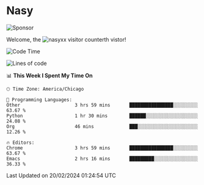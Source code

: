 # Nasy

<!--
<p align="center">
<img height="200" src="https://github-readme-stats.vercel.app/api?username=nasyxx&count_private=true&show_icons=true&theme=dracula&include_all_commits=true"/>
<img height="200" src="https://github-readme-stats.vercel.app/api/top-langs/?username=nasyxx&theme=dracula&hide=html,jupyter+notebook&count_private=true&show_icons=true"/>
</p>

  
----------------
-->

![Sponsor](https://img.shields.io/static/v1.svg?label=Sponsor&message=%E2%9D%A4&logo=GitHub&style=flat&color=pink)
 
Welcome, the ![nasyxx visitor counter](https://count.getloli.com/get/@nasyxx?theme=rule34)th vistor!
 
<!--START_SECTION:waka-->
![Code Time](http://img.shields.io/badge/Code%20Time-4%2C296%20hrs%207%20mins-blue)

![Lines of code](https://img.shields.io/badge/From%20Hello%20World%20I%27ve%20Written-6.3%20million%20lines%20of%20code-blue)

📊 **This Week I Spent My Time On** 

```text
🕑︎ Time Zone: America/Chicago

💬 Programming Languages: 
Other                    3 hrs 59 mins       ████████████████░░░░░░░░░   63.67 % 
Python                   1 hr 30 mins        ██████░░░░░░░░░░░░░░░░░░░   24.08 % 
Org                      46 mins             ███░░░░░░░░░░░░░░░░░░░░░░   12.26 % 

🔥 Editors: 
Chrome                   3 hrs 59 mins       ████████████████░░░░░░░░░   63.67 % 
Emacs                    2 hrs 16 mins       █████████░░░░░░░░░░░░░░░░   36.33 % 
```


 Last Updated on 20/02/2024 01:24:54 UTC
<!--END_SECTION:waka-->

<!-- ![visitors](https://visitor-badge.laobi.icu/badge?page_id=nasyxx.nasyxx) -->
